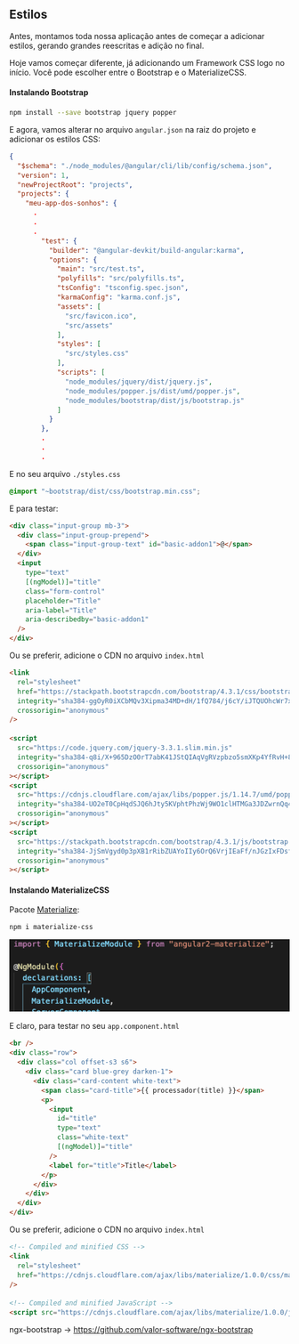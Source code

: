 ## Estilos

Antes, montamos toda nossa aplicação antes de começar a adicionar estilos, gerando grandes reescritas e adição no final.

Hoje vamos começar diferente, já adicionando um Framework CSS logo no início. Você pode escolher entre o Bootstrap e o MaterializeCSS.

#### Instalando Bootstrap

```bash
npm install --save bootstrap jquery popper
```

E agora, vamos alterar no arquivo `angular.json` na raiz do projeto e adicionar os estilos CSS:

```json
{
  "$schema": "./node_modules/@angular/cli/lib/config/schema.json",
  "version": 1,
  "newProjectRoot": "projects",
  "projects": {
    "meu-app-dos-sonhos": {
      .
      .
      .
        "test": {
          "builder": "@angular-devkit/build-angular:karma",
          "options": {
            "main": "src/test.ts",
            "polyfills": "src/polyfills.ts",
            "tsConfig": "tsconfig.spec.json",
            "karmaConfig": "karma.conf.js",
            "assets": [
              "src/favicon.ico",
              "src/assets"
            ],
            "styles": [
              "src/styles.css"
            ],
            "scripts": [
              "node_modules/jquery/dist/jquery.js",
              "node_modules/popper.js/dist/umd/popper.js",
              "node_modules/bootstrap/dist/js/bootstrap.js"
            ]
          }
        },
        .
        .
        .
```

E no seu arquivo `./styles.css`

```css
@import "~bootstrap/dist/css/bootstrap.min.css";
```

E para testar:

```html
<div class="input-group mb-3">
  <div class="input-group-prepend">
    <span class="input-group-text" id="basic-addon1">@</span>
  </div>
  <input
    type="text"
    [(ngModel)]="title"
    class="form-control"
    placeholder="Title"
    aria-label="Title"
    aria-describedby="basic-addon1"
  />
</div>
```

Ou se preferir, adicione o CDN no arquivo `index.html`

```html
<link
  rel="stylesheet"
  href="https://stackpath.bootstrapcdn.com/bootstrap/4.3.1/css/bootstrap.min.css"
  integrity="sha384-ggOyR0iXCbMQv3Xipma34MD+dH/1fQ784/j6cY/iJTQUOhcWr7x9JvoRxT2MZw1T"
  crossorigin="anonymous"
/>

<script
  src="https://code.jquery.com/jquery-3.3.1.slim.min.js"
  integrity="sha384-q8i/X+965DzO0rT7abK41JStQIAqVgRVzpbzo5smXKp4YfRvH+8abtTE1Pi6jizo"
  crossorigin="anonymous"
></script>
<script
  src="https://cdnjs.cloudflare.com/ajax/libs/popper.js/1.14.7/umd/popper.min.js"
  integrity="sha384-UO2eT0CpHqdSJQ6hJty5KVphtPhzWj9WO1clHTMGa3JDZwrnQq4sF86dIHNDz0W1"
  crossorigin="anonymous"
></script>
<script
  src="https://stackpath.bootstrapcdn.com/bootstrap/4.3.1/js/bootstrap.min.js"
  integrity="sha384-JjSmVgyd0p3pXB1rRibZUAYoIIy6OrQ6VrjIEaFf/nJGzIxFDsf4x0xIM+B07jRM"
  crossorigin="anonymous"
></script>
```

#### Instalando MaterializeCSS

Pacote [Materialize](https://www.npmjs.com/package/angular2-materialize):

```bash
npm i materialize-css
```

![image-20191110231726775](assets/image-20191110231726775.png)

E claro, para testar no seu `app.component.html`

```html
<br />
<div class="row">
  <div class="col offset-s3 s6">
    <div class="card blue-grey darken-1">
      <div class="card-content white-text">
        <span class="card-title">{{ processador(title) }}</span>
        <p>
          <input
            id="title"
            type="text"
            class="white-text"
            [(ngModel)]="title"
          />
          <label for="title">Title</label>
        </p>
      </div>
    </div>
  </div>
</div>
```

Ou se preferir, adicione o CDN no arquivo `index.html`

```html
<!-- Compiled and minified CSS -->
<link
  rel="stylesheet"
  href="https://cdnjs.cloudflare.com/ajax/libs/materialize/1.0.0/css/materialize.min.css"
/>

<!-- Compiled and minified JavaScript -->
<script src="https://cdnjs.cloudflare.com/ajax/libs/materialize/1.0.0/js/materialize.min.js"></script>
```


ngx-bootstrap -> https://github.com/valor-software/ngx-bootstrap